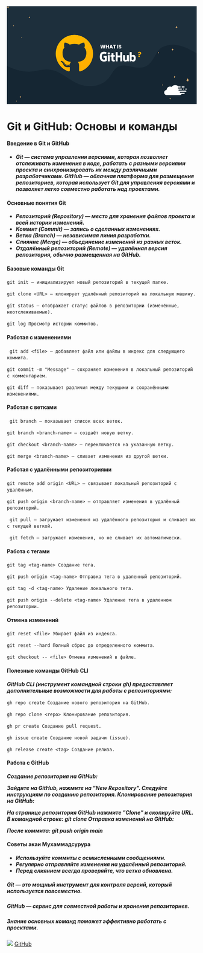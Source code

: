 
![](what-is-github.png)

# Git и GitHub: Основы и команды

#### Введение в Git и GitHub

* ___Git — система управления версиями, которая позволяет отслеживать изменения в коде, работать с разными версиями проекта и синхронизировать их между различными разработчиками.
GitHub — облачная платформа для размещения репозиториев, которая использует Git для управления версиями и позволяет легко совместно работать над проектами.___

#### Основные понятия Git

* ___Репозиторий (Repository) — место для хранения файлов проекта и всей истории изменений.___
* ___Коммит (Commit) — запись о сделанных изменениях.___
* ___Ветка (Branch) — независимая линия разработки.___
* ___Слияние (Merge) — объединение изменений из разных веток.___
* ___Отдалённый репозиторий (Remote) — удалённая версия репозитория, обычно размещенная на GitHub.___

#### Базовые команды Git

```git init — инициализирует новый репозиторий в текущей папке.```

```git clone <URL> — клонирует удалённый репозиторий на локальную машину.```

```git status — отображает статус файлов в репозитории (изменённые, неотслеживаемые).```

```git log Просмотр истории коммитов.```



#### Работая с изменениями

``` git add <file> — добавляет файл или файлы в индекс для следующего коммита.```

```git commit -m "Message" — сохраняет изменения в локальный репозиторий с комментарием.```

```git diff — показывает различия между текущими и сохранёнными изменениями.```

#### Работая с ветками

``` git branch — показывает список всех веток.```

```git branch <branch-name> — создаёт новую ветку.```

```git checkout <branch-name> — переключается на указанную ветку.```

```git merge <branch-name> — сливает изменения из другой ветки.```

#### Работая с удалёнными репозиториями

``` git remote add origin <URL> — связывает локальный репозиторий с удалённым. ```

``` git push origin <branch-name> — отправляет изменения в удалённый репозиторий. ```

``` git pull — загружает изменения из удалённого репозитория и сливает их с текущей веткой.```

``` git fetch — загружает изменения, но не сливает их автоматически.```

#### Работа с тегами

```git tag <tag-name> Создание тега.```


```git push origin <tag-name> Отправка тега в удаленный репозиторий.```


```git tag -d <tag-name> Удаление локального тега.```


```git push origin --delete <tag-name> Удаление тега в удаленном репозитории.```


#### Отмена изменений

```git reset <file> Убирает файл из индекса.```


```git reset --hard Полный сброс до определенного коммита.```


```git checkout -- <file> Отмена изменений в файле.```

#### Полезные команды GitHub CLI

___GitHub CLI (инструмент командной строки gh) предоставляет дополнительные возможности для работы с репозиториями:___

```gh repo create Создание нового репозитория на GitHub.```


```gh repo clone <repo> Клонирование репозитория.```


```gh pr create Создание pull request.```


```gh issue create Создание новой задачи (issue).```


```gh release create <tag> Создание релиза.```



#### Работа с GitHub

___Создание репозитория на GitHub:___

___Зайдите на GitHub, нажмите на "New Repository".
Следуйте инструкциям по созданию репозитория.
Клонирование репозитория на GitHub:___

___На странице репозитория GitHub нажмите "Clone" и скопируйте URL.
В командной строке: git clone <URL>
Отправка изменений на GitHub:___

___После коммита:
git push origin main___

#### Советы акаи Мухаммадсурура

* ___Используйте коммиты с осмысленными сообщениями.___
* ___Регулярно отправляйте изменения на удалённый репозиторий.___
* ___Перед слиянием всегда проверяйте, что ветка обновлена.___

##### Git — это мощный инструмент для контроля версий, который используется повсеместно.
##### GitHub — сервис для совместной работы и хранения репозиториев.
##### Знание основных команд поможет эффективно работать с проектами.

![](git.jpg)
[GitHub](https://github.com/)